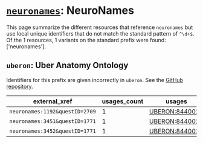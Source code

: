# [`neuronames`](https://bioregistry.io/neuronames): NeuroNames

This page summarize the different resources that reference `neuronames`
but use local unique identifiers that do not match the standard pattern of
`^\d+$`. Of the 1 resources,
1 variants on the standard prefix were found: ['neuronames'].

## `uberon`: Uber Anatomy Ontology

Identifiers for this prefix are given incorrectly in `uberon`. See the [GitHub repository](https://github.com/obophenotype/uberon).

| external_xref                  |   usages_count | usages                                                          |
|--------------------------------|----------------|-----------------------------------------------------------------|
| `neuronames:1192&questID=2709` |              1 | [UBERON:8440024](http://purl.obolibrary.org/obo/UBERON_8440024) |
| `neuronames:3451&questID=1771` |              1 | [UBERON:8440026](http://purl.obolibrary.org/obo/UBERON_8440026) |
| `neuronames:3452&questID=1771` |              1 | [UBERON:8440027](http://purl.obolibrary.org/obo/UBERON_8440027) |

